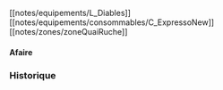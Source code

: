 [[notes/equipements/L_Diables]] [[notes/equipements/consommables/C_ExpressoNew]] [[notes/zones/zoneQuaiRuche]]

#### Afaire 

### Historique

